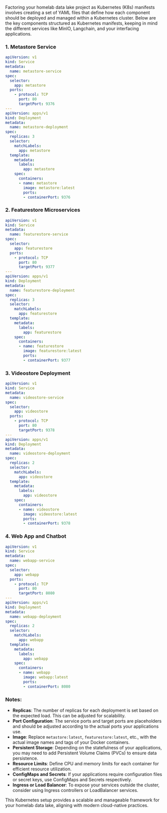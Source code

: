 Factoring your homelab data lake project as Kubernetes (K8s) manifests involves creating a set of YAML files that define how each component should be deployed and managed within a Kubernetes cluster. Below are the key components structured as Kubernetes manifests, keeping in mind the different services like MinIO, Langchain, and your interfacing applications.

### 1. **Metastore Service**

```yaml
apiVersion: v1
kind: Service
metadata:
  name: metastore-service
spec:
  selector:
    app: metastore
  ports:
    - protocol: TCP
      port: 80
      targetPort: 9376
---
apiVersion: apps/v1
kind: Deployment
metadata:
  name: metastore-deployment
spec:
  replicas: 3
  selector:
    matchLabels:
      app: metastore
  template:
    metadata:
      labels:
        app: metastore
    spec:
      containers:
      - name: metastore
        image: metastore:latest
        ports:
        - containerPort: 9376
```

### 2. **Featurestore Microservices**

```yaml
apiVersion: v1
kind: Service
metadata:
  name: featurestore-service
spec:
  selector:
    app: featurestore
  ports:
    - protocol: TCP
      port: 80
      targetPort: 9377
---
apiVersion: apps/v1
kind: Deployment
metadata:
  name: featurestore-deployment
spec:
  replicas: 3
  selector:
    matchLabels:
      app: featurestore
  template:
    metadata:
      labels:
        app: featurestore
    spec:
      containers:
      - name: featurestore
        image: featurestore:latest
        ports:
        - containerPort: 9377
```

### 3. **Videostore Deployment**

```yaml
apiVersion: v1
kind: Service
metadata:
  name: videostore-service
spec:
  selector:
    app: videostore
  ports:
    - protocol: TCP
      port: 80
      targetPort: 9378
---
apiVersion: apps/v1
kind: Deployment
metadata:
  name: videostore-deployment
spec:
  replicas: 2
  selector:
    matchLabels:
      app: videostore
  template:
    metadata:
      labels:
        app: videostore
    spec:
      containers:
      - name: videostore
        image: videostore:latest
        ports:
        - containerPort: 9378
```

### 4. **Web App and Chatbot**

```yaml
apiVersion: v1
kind: Service
metadata:
  name: webapp-service
spec:
  selector:
    app: webapp
  ports:
    - protocol: TCP
      port: 80
      targetPort: 8080
---
apiVersion: apps/v1
kind: Deployment
metadata:
  name: webapp-deployment
spec:
  replicas: 2
  selector:
    matchLabels:
      app: webapp
  template:
    metadata:
      labels:
        app: webapp
    spec:
      containers:
      - name: webapp
        image: webapp:latest
        ports:
        - containerPort: 8080
```

### Notes:

- **Replicas**: The number of replicas for each deployment is set based on the expected load. This can be adjusted for scalability.
- **Port Configuration**: The service ports and target ports are placeholders and should be adjusted according to the actual ports your applications use.
- **Image**: Replace `metastore:latest`, `featurestore:latest`, etc., with the actual image names and tags of your Docker containers.
- **Persistent Storage**: Depending on the statefulness of your applications, you may need to add Persistent Volume Claims (PVCs) to ensure data persistence.
- **Resource Limits**: Define CPU and memory limits for each container for efficient resource utilization.
- **ConfigMaps and Secrets**: If your applications require configuration files or secret keys, use ConfigMaps and Secrets respectively.
- **Ingress or Load Balancer**: To expose your services outside the cluster, consider using Ingress controllers or LoadBalancer services.

This Kubernetes setup provides a scalable and manageable framework for your homelab data lake, aligning with modern cloud-native practices.